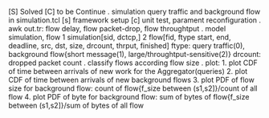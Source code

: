 [S] Solved
[C] to be Continue
. simulation query traffic and background flow in simulation.tcl
    [s] framework setup
    [c] unit test, parament reconfiguration
. awk out.tr: flow delay, flow packet-drop, flow throughtput
. model simulation, flow
    1 simulation[sid, dctcp,]
    2 flow[fid, ftype start, end, deadline, src, dst, size, drcount, thrput, finished]
        ftype: query traffic(0), background flow{short message(1), large/throughtput-sensitive(2)}
        drcount: dropped packet count
. classify flows according flow size
. plot:
        1. plot CDF of time between arrivals of new work for the Aggregator(queries)
        2. plot CDF of time between arrivals of new background flows
        3. plot PDF of flow size for background flow: count of flow{f_size between (s1,s2]}/count of all flow
        4. plot PDF of byte for background flow: sum of bytes of flow{f_size between (s1,s2]}/sum of bytes of all flow
